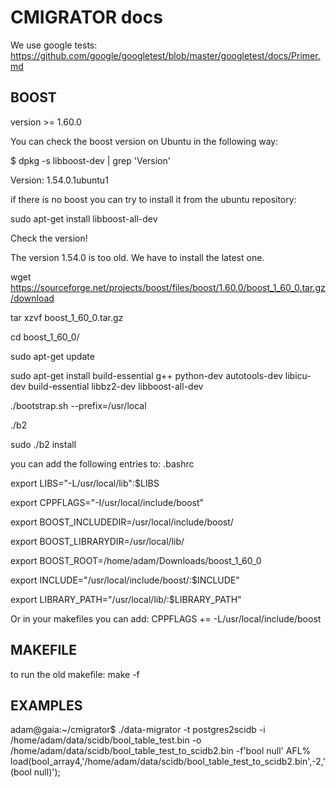 # CMIGRATOR docs #

We use google tests: https://github.com/google/googletest/blob/master/googletest/docs/Primer.md

## BOOST

version >= 1.60.0

You can check the boost version on Ubuntu in the following way:

$ dpkg -s libboost-dev | grep 'Version'

Version: 1.54.0.1ubuntu1

if there is no boost you can try to install it from the ubuntu repository:

sudo apt-get install libboost-all-dev

Check the version!

The version 1.54.0 is too old. We have to install the latest one.

wget https://sourceforge.net/projects/boost/files/boost/1.60.0/boost_1_60_0.tar.gz/download

tar xzvf boost_1_60_0.tar.gz

cd boost_1_60_0/

sudo apt-get update

sudo apt-get install build-essential g++ python-dev autotools-dev libicu-dev build-essential libbz2-dev libboost-all-dev

./bootstrap.sh --prefix=/usr/local

./b2

sudo ./b2 install

you can add the following entries to: .bashrc

export LIBS="-L/usr/local/lib":$LIBS

export CPPFLAGS="-I/usr/local/include/boost"

export BOOST_INCLUDEDIR=/usr/local/include/boost/

export BOOST_LIBRARYDIR=/usr/local/lib/

export BOOST_ROOT=/home/adam/Downloads/boost_1_60_0

export INCLUDE="/usr/local/include/boost/:$INCLUDE"

export LIBRARY_PATH="/usr/local/lib/:$LIBRARY_PATH"

Or in your makefiles you can add: CPPFLAGS += -L/usr/local/include/boost

## MAKEFILE
to run the old makefile: make -f 

## EXAMPLES
adam@gaia:~/cmigrator$ ./data-migrator -t postgres2scidb -i /home/adam/data/scidb/bool_table_test.bin -o /home/adam/data/scidb/bool_table_test_to_scidb2.bin -f'bool null'
AFL% load(bool_array4,'/home/adam/data/scidb/bool_table_test_to_scidb2.bin',-2,'(bool null)');

